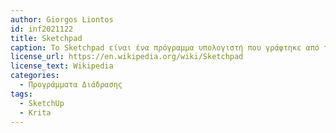 ```yaml
---
author: Giorgos Liontos
id: inf2021122
title: Sketchpad
caption: Το Sketchpad είναι ένα πρόγραμμα υπολογιστή που γράφτηκε από τον Ivan Sutherland το 1963 κατά τη διάρκεια της διδακτορικής του διατριβής,και θεωρείται ο πρόγονος των σύγχρονων προγραμμάτων σχεδίασης με τη βοήθεια υπολογιστή (CAD) καθώς και μια σημαντική ανακάλυψη στην ανάπτυξη των γραφικών υπολογιστών γενικότερα.Χρησιμοποιώντας το πρόγραμμα, ο Ivan Sutherland έδειξε ότι τα γραφικά υπολογιστή θα μπορούσαν να χρησιμοποιηθούν τόσο για καλλιτεχνικούς όσο και για τεχνικούς σκοπούς εκτός από την επίδειξη μιας νέας μεθόδου αλληλεπίδρασης ανθρώπου-υπολογιστή.
license_url: https://en.wikipedia.org/wiki/Sketchpad
license_text: Wikipedia
categories:
  - Προγράμματα Διάδρασης
tags:
  - SketchUp
  - Krita
---    
```




